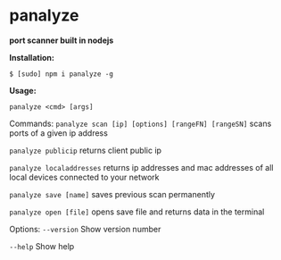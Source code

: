 # panalyze
**port scanner built in nodejs**

**Installation:**

`$ [sudo] npm i panalyze -g`

**Usage:**

`panalyze <cmd> [args]`

Commands:
  `panalyze scan [ip] [options] [rangeFN] [rangeSN]`           scans ports of a given ip address

  `panalyze publicip`                                             returns client public ip

  `panalyze localaddresses`                                       returns ip addresses and mac addresses of all local devices connected to your network

  `panalyze save [name]`                                          saves previous scan permanently

  `panalyze open [file]`                                          opens save file and returns data in the terminal

Options:
  `--version`  Show version number  

  `--help`     Show help                                                 